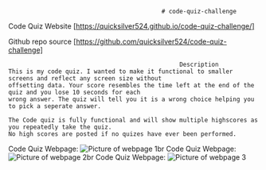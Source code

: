                                                # code-quiz-challenge


Code Quiz Website [https://quicksilver524.github.io/code-quiz-challenge/]

Github repo source [https://github.com/quicksilver524/code-quiz-challenge]

                                                    Description
    This is my code quiz. I wanted to make it functional to smaller screens and reflect any screen size without 
    offsetting data. Your score resembles the time left at the end of the quiz and you lose 10 seconds for each 
    wrong answer. The quiz will tell you it is a wrong choice helping you to pick a seperate answer. 

    The Code quiz is fully functional and will show multiple highscores as you repeatedly take the quiz. 
    No high scores are posted if no quizes have ever been performed.

Code Quiz Webpage:  ![Picture of webpage 1](.assets/images/ss1.png)br
Code Quiz Webpage:  ![Picture of webpage 2](.assets/images/ss2.png)br
Code Quiz Webpage:  ![Picture of webpage 3](.assets/images/ss3.png)
